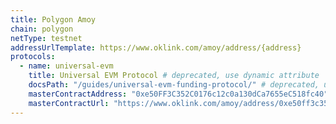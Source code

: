 ```yaml
---
title: Polygon Amoy
chain: polygon
netType: testnet
addressUrlTemplate: https://www.oklink.com/amoy/address/{address}
protocols:
  - name: universal-evm
    title: Universal EVM Protocol # deprecated, use dynamic attribute
    docsPath: "/guides/universal-evm-funding-protocol/" # deprecated, use dynamic attribute
    masterContractAddress: "0xe50FF3C352C0176c12c0a130dCa7655eC518fc40"
    masterContractUrl: "https://www.oklink.com/amoy/address/0xe50ff3c352c0176c12c0a130dca7655ec518fc40" # deprecated, use dynamic attribute
---
```

